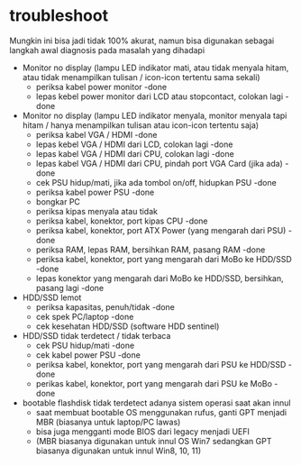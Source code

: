 # troubleshoot 
Mungkin ini bisa jadi tidak 100% akurat, namun bisa digunakan sebagai langkah awal diagnosis pada masalah yang dihadapi
<br />
* Monitor no display (lampu LED indikator mati, atau tidak menyala hitam, atau tidak menampilkan tulisan / icon-icon tertentu sama sekali)
    * periksa kabel power monitor -done
    * lepas kebel power monitor dari LCD atau stopcontact, colokan lagi -done
* Monitor no display (lampu LED indikator menyala, monitor menyala tapi hitam / hanya menampilkan tulisan atau icon-icon tertentu saja)
    * periksa kabel VGA / HDMI -done
    * lepas kebel VGA / HDMI dari LCD, colokan lagi -done
    * lepas kabel VGA / HDMI dari CPU, colokan lagi -done
    * lepas kabel VGA / HDMI dari CPU, pindah port VGA Card (jika ada) -done
    * cek PSU hidup/mati, jika ada tombol on/off, hidupkan PSU -done
    * periksa kabel power PSU -done
    * bongkar PC
    * periksa kipas menyala atau tidak
    * periksa kabel, konektor, port kipas CPU -done
    * periksa kabel, konektor, port ATX Power (yang mengarah dari PSU) -done
    * periksa RAM, lepas RAM, bersihkan RAM, pasang RAM -done
    * periksa kabel, konektor, port yang mengarah dari MoBo ke HDD/SSD -done
    * lepas konektor yang mengarah dari MoBo ke HDD/SSD, bersihkan, pasang lagi -done
* HDD/SSD lemot
    * periksa kapasitas, penuh/tidak -done
    * cek spek PC/laptop -done
    * cek kesehatan HDD/SSD (software HDD sentinel)
* HDD/SSD tidak terdetect / tidak terbaca
    * cek PSU hidup/mati -done
    * cek kabel power PSU -done
    * periksa kabel, konektor, port yang mengarah dari PSU ke HDD/SSD -done
    * perikas kabel, konektor, port yang mengarah dari PSU ke MoBo -done
* bootable flashdisk tidak terdetect adanya sistem operasi saat akan innul 
    * saat membuat bootable OS menggunakan rufus, ganti GPT menjadi MBR (biasanya untuk laptop/PC lawas) <br />
    * bisa juga mengganti mode BIOS dari legacy menjadi UEFI <br />
    * (MBR biasanya digunakan untuk innul OS Win7 sedangkan GPT biasanya digunakan untuk innul Win8, 10, 11) <br />
